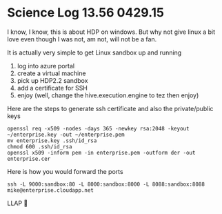 
# Science Log 13.56 0429.15

I know, I know, this is about HDP on windows. But why not give linux a bit love even though I was not, am not, will not be a fan.

It is actually very simple to get Linux sandbox up and running

1. log into azure portal
2. create a virtual machine
3. pick up HDP2.2 sandbox
4. add a certificate for SSH
5. enjoy (well, change the hive.execution.engine to tez then enjoy)


Here are the steps to generate ssh certificate and also the private/public keys


    openssl req -x509 -nodes -days 365 -newkey rsa:2048 -keyout ~/enterprise.key -out ~/enterprise.pem
    mv enterprise.key .ssh/id_rsa
    chmod 600 .ssh/id_rsa
    openssl x509 -inform pem -in enterprise.pem -outform der -out enterprise.cer


Here is how you would forward the ports

    ssh -L 9000:sandbox:80 -L 8000:sandbox:8000 -L 8088:sandbox:8088 mike@enterprise.cloudapp.net


LLAP 🖖
